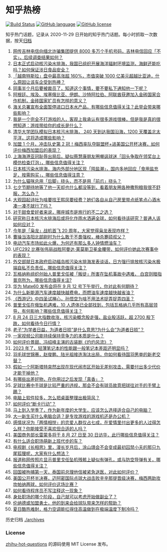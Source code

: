 # 知乎热榜
[![Build Status](https://github.com/ToWeLong/zhihu-hot-questions/workflows/CI/badge.svg)](https://github.com/ToWeLong/zhihu-hot-questions/actions)
[![GitHub language](https://img.shields.io/badge/language-golang-orange.svg)](https://golang.org/)
[![GitHub license](https://img.shields.io/github/license/ToWeLong/zhihu-hot-questions)](https://github.com/ToWeLong/zhihu-hot-questions/blob/main/LICENSE)

知乎热门话题，记录从 2020-11-29 日开始的知乎热门话题。每小时抓取一次数据，按天[归档](./archives)

<!-- BEGIN -->

1. [网传吉林电信向缅北诈骗集团提供 8000 多万个手机号码，吉林电信回应「不实」，后续调查结果如何？](https://www.zhihu.com/question/618757161)
1. [日本正式启动核污染水排海，我国已组织开展海洋辐射环境监测，海鲜还能吃吗？如何保证涉日食品安全？](https://www.zhihu.com/question/618895483)
1. [「越南特斯拉」盘中最高涨超 160%，市值突破 1000 亿美元超越比亚迪，什么原因让该车企受到热捧？](https://www.zhihu.com/question/618820131)
1. [同事半个月后要被裁员了，知道这个事情，要不要私下通知他一下呢？](https://www.zhihu.com/question/617833484)
1. [阿根廷、埃及、埃塞俄比亚、伊朗、沙特阿拉伯、阿联酋获邀加入金砖国家合作机制，金砖国家扩员有怎样的意义？](https://www.zhihu.com/question/618935027)
1. [海关总署宣布全面暂停进口日本水产品，有哪些信息值得关注？此举会带来哪些影响？](https://www.zhihu.com/question/618918210)
1. [我是一个完全不打游戏的人，客观上我承认有很多游戏很棒，但是我是真的很想知道：游戏带给你的成长是什么？](https://www.zhihu.com/question/618765536)
1. [清华大学团队模拟日本核污水排海， 240 天到达我国沿海，1200 天覆盖北太平洋，这将造成哪些影响？](https://www.zhihu.com/question/618706348)
1. [加盟 1 个月，冲击队史第 2 冠！梅西率队夺联盟杯+进美国公开杯决赛，如何评价梅西加盟后的表现？](https://www.zhihu.com/question/618904206)
1. [上海海港亚冠耻辱出局后，疑似蔡慧康朋友圈嘲讽球迷「回头争取在领奖台上模仿检查灯泡」，哪些信息值得关注？](https://www.zhihu.com/question/618899657)
1. [日本核污染水排海，海内外部分地区现「囤盐潮」，国内多地回应「食用盐充足，按需购买」，哪些信息值得注意？](https://www.zhihu.com/question/618941813)
1. [为什么猫咪总用「后脚」挠头，而不是用「前爪」挠头？](https://www.zhihu.com/question/616797931)
1. [七夕节期待地等了他一天却也什么都没等到，看着朋友圈各种撒狗粮我很不舒服，怎么办？](https://www.zhihu.com/question/614078693)
1. [大观园起诗社为啥要找王熙凤要经费？她们各自从自己房里带点纸笔点心酒水凑一凑不就行了吗？](https://www.zhihu.com/question/618239091)
1. [对于甜食爱好者来说，哪座城市是旅行的不二之选？](https://www.zhihu.com/question/618374741)
1. [研究称日本核污水排海后或将化作雨水洒遍全球，如何看待该研究？普通人该如何应对？](https://www.zhihu.com/question/618907654)
1. [今年是「枭龙」战机首飞 20 周年，大家觉得枭龙表现咋样？](https://www.zhihu.com/question/618738986)
1. [曹操当洛阳北部尉时为什么敢于不畏强权，棒杀蹇硕叔父？](https://www.zhihu.com/question/618738668)
1. [电动汽车市场如此火爆，为何还有那么多人钟情燃油车？](https://www.zhihu.com/question/615758154)
1. [UFC292 比赛张伟丽战胜阿曼达·莱莫斯卫冕金腰带，如何评价她此次赛事中的表现？](https://www.zhihu.com/question/618250850)
1. [外交部就日本政府启动福岛核污染水排海发表谈话，日方强行排放核污染水极端自私不负责任，哪些信息值得关注？](https://www.zhihu.com/question/618912354)
1. [瓦格纳称组织创始人普里戈任被「叛徒」所害在坠机事故中遇难， 白宫则暗指普京所为，哪些信息值得关注?](https://www.zhihu.com/question/618879909)
1. [华为 Mate60 发布会将在 9 月 12 号下午举行，你对此有何期待？](https://www.zhihu.com/question/618530681)
1. [为什么新能源汽车速度越快越费电，而燃油车速度越快越省油？](https://www.zhihu.com/question/617710323)
1. [《西游记》中四圣试禅心，孙悟空为啥不用法术捉弄捉弄四圣？](https://www.zhihu.com/question/617355200)
1. [普里戈任在俄坠机遇难，10 人遗体已全部找到，包括瓦格纳几乎所有高层领导，有何影响？哪些信息值得关注？](https://www.zhihu.com/question/618859857)
1. [8 月 24 日三大指数收涨，核污染概念股走强，盐业股活跃，超 2700 股下跌，如何看待今日行情？](https://www.zhihu.com/question/618891276)
1. [老子“为学者日益，为道者日损”是什么意思?为什么会“为道者日损”？](https://www.zhihu.com/question/614438771)
1. [一家视频公司能持续保持竞争力的本质是什么？](https://www.zhihu.com/question/618785500)
1. [如何评价景甜、冯绍峰主演的古装剧《灼灼风流》？](https://www.zhihu.com/question/618136648)
1. [2023 年了，轻薄笔记本的性能跟一般笔记本差距还明显吗？](https://www.zhihu.com/question/617648548)
1. [羽毛球世锦赛，赵俊鹏、陆光祖接连淘汰出局，你如何看待国羽男单的新老交替？](https://www.zhihu.com/question/618715874)
1. [假如一个阿斯塔特突然出现在现代闹市区开始无差别攻击，需要付出多少代价才能干掉他？](https://www.zhihu.com/question/618779481)
1. [有哪些出差好物，在你用过之后发现「真香」？](https://www.zhihu.com/question/616416759)
1. [足球比赛中手球是比较严重的违规，那会不会有球员故意把球往对手的手臂上踢？](https://www.zhihu.com/question/617744255)
1. [电脑上软件较多，怎么把桌面整理出极简风？](https://www.zhihu.com/question/617552794)
1. [如何评价“断卡行动”？](https://www.zhihu.com/question/618135691)
1. [马上到入学季了，作为新年度的大学生，应该怎么选择适合自己的电脑？](https://www.zhihu.com/question/617730302)
1. [大一新生买什么电脑合适？是专攻游戏的游戏机还是办公机？](https://www.zhihu.com/question/618444465)
1. [感情状况为「两情相悦」的恋爱人群仅占七成，在爱情里付出更多的人过得怎么样？你能接受不喜欢但合适的人吗？](https://www.zhihu.com/question/618392529)
1. [美国商务部长雷蒙多将于 8 月 27 日至 30 日访华，此行哪些信息值得关注？](https://www.zhihu.com/question/618582226)
1. [有什么适合职场萌新上班代步的车？](https://www.zhihu.com/question/617580196)
1. [电视剧《长相思》里，漫长岁月后，涂山璟会不会变成最初囚禁小夭的那只九尾狐狸呢，大家有什么想法？](https://www.zhihu.com/question/618495355)
1. [报道称网传照片显示普里戈任坠机残骸上疑似有弹孔，或与防空导弹有关，哪些信息值得关注？](https://www.zhihu.com/question/618886129)
1. [回国被拘捕第一天，泰国前总理他信被紧急送医，对此如何评价？](https://www.zhihu.com/question/618718182)
1. [美国公开杯半决赛，迈阿密国际点球大战击败辛辛那提晋级决赛，梅西两助攻坎帕纳两球，如何评价这场比赛？](https://www.zhihu.com/question/618882930)
1. [如何看待程序员不写注释这一现象？](https://www.zhihu.com/question/587864724)
1. [身处职场的哪个阶段，自己就可以考虑开始做副业了？](https://www.zhihu.com/question/616765269)
1. [伦纳德或加盟勇士，他的到来会给球队带来怎样的帮助？](https://www.zhihu.com/question/618540269)
1. [夏日酷热难耐，格力空调能扛得住高温做到在极端温度下制冷吗？](https://www.zhihu.com/question/618536892)

<!-- END -->

历史归档 [./archives](./archives)


### License
[zhihu-hot-questions](https://github.com/towelong/zhihu-hot-questions) 的源码使用 MIT License 发布。